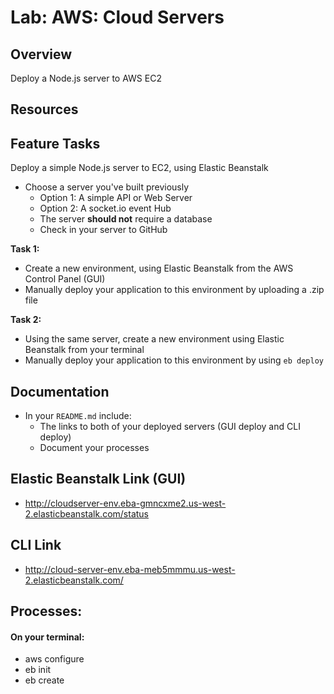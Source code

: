 # Lab: AWS: Cloud Servers

## Overview

Deploy a Node.js server to AWS EC2

## Resources

## Feature Tasks

Deploy a simple Node.js server to EC2, using Elastic Beanstalk

- Choose a server you've built previously
  - Option 1: A simple API or Web Server
  - Option 2: A socket.io event Hub
  - The server **should not** require a database
  - Check in your server to GitHub

**Task 1:**

- Create a new environment, using Elastic Beanstalk from the AWS Control Panel (GUI)
- Manually deploy your application to this environment by uploading a .zip file

**Task 2:**

- Using the same server, create a new environment using Elastic Beanstalk from your terminal
- Manually deploy your application to this environment by using `eb deploy`

## Documentation

- In your `README.md` include:
  - The links to both of your deployed servers (GUI deploy and CLI deploy)
  - Document your processes

## Elastic Beanstalk Link (GUI)

- http://cloudserver-env.eba-gmncxme2.us-west-2.elasticbeanstalk.com/status

## CLI Link

- http://cloud-server-env.eba-meb5mmmu.us-west-2.elasticbeanstalk.com/

## Processes:

#### On your terminal:
- aws configure
- eb init
- eb create
